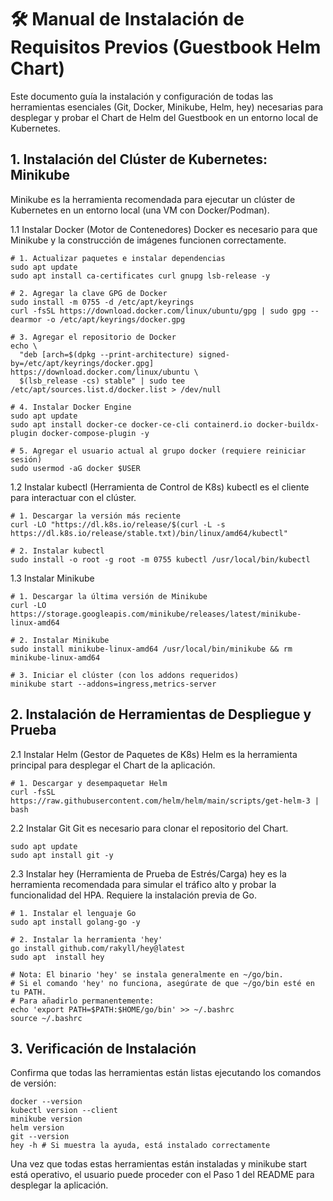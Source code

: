 # 🛠️ Manual de Instalación de Requisitos Previos (Guestbook Helm Chart)
Este documento guía la instalación y configuración de todas las herramientas esenciales (Git, Docker, Minikube, Helm, hey) necesarias para desplegar y probar el Chart de Helm del Guestbook en un entorno local de Kubernetes.

## 1. Instalación del Clúster de Kubernetes: Minikube
Minikube es la herramienta recomendada para ejecutar un clúster de Kubernetes en un entorno local (una VM con Docker/Podman).

1.1 Instalar Docker (Motor de Contenedores)
Docker es necesario para que Minikube y la construcción de imágenes funcionen correctamente.

```
# 1. Actualizar paquetes e instalar dependencias
sudo apt update
sudo apt install ca-certificates curl gnupg lsb-release -y

# 2. Agregar la clave GPG de Docker
sudo install -m 0755 -d /etc/apt/keyrings
curl -fsSL https://download.docker.com/linux/ubuntu/gpg | sudo gpg --dearmor -o /etc/apt/keyrings/docker.gpg

# 3. Agregar el repositorio de Docker
echo \
  "deb [arch=$(dpkg --print-architecture) signed-by=/etc/apt/keyrings/docker.gpg] https://download.docker.com/linux/ubuntu \
  $(lsb_release -cs) stable" | sudo tee /etc/apt/sources.list.d/docker.list > /dev/null

# 4. Instalar Docker Engine
sudo apt update
sudo apt install docker-ce docker-ce-cli containerd.io docker-buildx-plugin docker-compose-plugin -y

# 5. Agregar el usuario actual al grupo docker (requiere reiniciar sesión)
sudo usermod -aG docker $USER
```
1.2 Instalar kubectl (Herramienta de Control de K8s)
kubectl es el cliente para interactuar con el clúster.

```
# 1. Descargar la versión más reciente
curl -LO "https://dl.k8s.io/release/$(curl -L -s https://dl.k8s.io/release/stable.txt)/bin/linux/amd64/kubectl"

# 2. Instalar kubectl
sudo install -o root -g root -m 0755 kubectl /usr/local/bin/kubectl
```

1.3 Instalar Minikube

```
# 1. Descargar la última versión de Minikube
curl -LO https://storage.googleapis.com/minikube/releases/latest/minikube-linux-amd64

# 2. Instalar Minikube
sudo install minikube-linux-amd64 /usr/local/bin/minikube && rm minikube-linux-amd64

# 3. Iniciar el clúster (con los addons requeridos)
minikube start --addons=ingress,metrics-server
```

## 2. Instalación de Herramientas de Despliegue y Prueba

2.1 Instalar Helm (Gestor de Paquetes de K8s)
Helm es la herramienta principal para desplegar el Chart de la aplicación.

```
# 1. Descargar y desempaquetar Helm
curl -fsSL https://raw.githubusercontent.com/helm/helm/main/scripts/get-helm-3 | bash
```
2.2 Instalar Git
Git es necesario para clonar el repositorio del Chart.

```
sudo apt update
sudo apt install git -y
```

2.3 Instalar hey (Herramienta de Prueba de Estrés/Carga)
hey es la herramienta recomendada para simular el tráfico alto y probar la funcionalidad del HPA. Requiere la instalación previa de Go.

```
# 1. Instalar el lenguaje Go
sudo apt install golang-go -y

# 2. Instalar la herramienta 'hey'
go install github.com/rakyll/hey@latest
sudo apt  install hey

# Nota: El binario 'hey' se instala generalmente en ~/go/bin. 
# Si el comando 'hey' no funciona, asegúrate de que ~/go/bin esté en tu PATH.
# Para añadirlo permanentemente:
echo 'export PATH=$PATH:$HOME/go/bin' >> ~/.bashrc
source ~/.bashrc
```

## 3. Verificación de Instalación
Confirma que todas las herramientas están listas ejecutando los comandos de versión:

```
docker --version
kubectl version --client
minikube version
helm version
git --version
hey -h # Si muestra la ayuda, está instalado correctamente

```

Una vez que todas estas herramientas están instaladas y minikube start está operativo, el usuario puede proceder con el Paso 1 del README para desplegar la aplicación.



